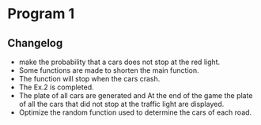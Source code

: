Program 1
=========


Changelog
---------
* make the probability that a cars does not stop at the red light.<br>
* Some functions are made to shorten the main function.<br>
* The function will stop when the cars crash.<br>
* The Ex.2 is completed.<br>
* The plate of all cars are generated and At the end of the game the plate of all the cars that did not stop at the traffic light are displayed.<br>
* Optimize the random function used to determine the cars of each road.<br>
